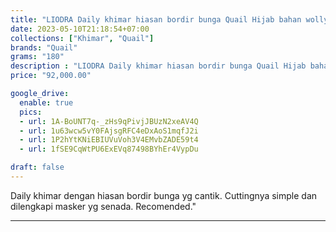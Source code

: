 ```yaml
---
title: "LIODRA Daily khimar hiasan bordir bunga Quail Hijab bahan wolly crepe"
date: 2023-05-10T21:18:54+07:00
collections: ["Khimar", "Quail"]
brands: "Quail"
grams: "180"
description : "LIODRA Daily khimar hiasan bordir bunga Quail Hijab bahan wolly crepe"
price: "92,000.00"

google_drive:
  enable: true
  pics:
  - url: 1A-BoUNT7q-_zHs9qPivjJBUzN2xeAV4Q
  - url: 1u63wcw5vY0FAjsgRFC4eDxAoS1mqfJ2i
  - url: 1P2hYtKNiEBIUVuVoh3V4EMvbZADE59t4
  - url: 1fSE9CqWtPU6ExEVq87498BYhEr4VypDu

draft: false
---
```


Daily khimar dengan hiasan bordir bunga yg cantik. Cuttingnya simple dan dilengkapi masker yg senada. Recomended."

----------    
 

